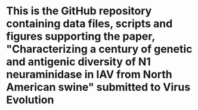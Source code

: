 # This is the GitHub repository containing data files, scripts and figures supporting the paper, "Characterizing a century of genetic and antigenic diversity of N1 neuraminidase in IAV from North American swine" submitted to Virus Evolution
